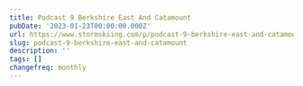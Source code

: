 ```yaml
---
title: Podcast 9 Berkshire East And Catamount
pubDate: '2023-01-23T00:00:00.000Z'
url: https://www.stormskiing.com/p/podcast-9-berkshire-east-and-catamount
slug: podcast-9-berkshire-east-and-catamount
description: ''
tags: []
changefreq: monthly
---
```


<!-- Add post content below -->
